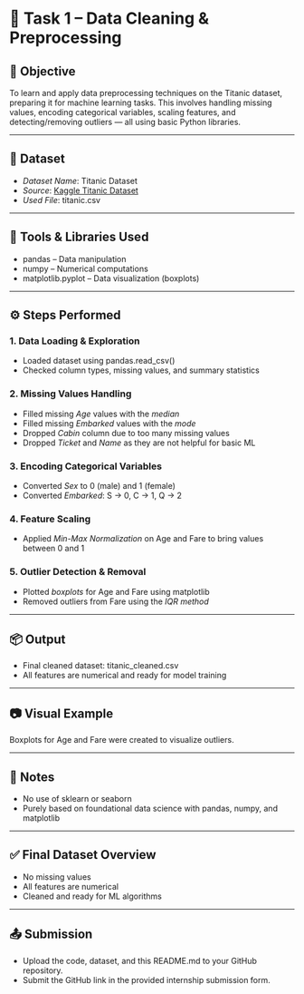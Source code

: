 # 🚢 Task 1 – Data Cleaning & Preprocessing

## 📌 Objective
To learn and apply data preprocessing techniques on the Titanic dataset, preparing it for machine learning tasks. This involves handling missing values, encoding categorical variables, scaling features, and detecting/removing outliers — all using basic Python libraries.

---

## 📁 Dataset
- *Dataset Name*: Titanic Dataset
- *Source*: [Kaggle Titanic Dataset](https://www.kaggle.com/datasets/yasserh/titanic-dataset)
- *Used File*: titanic.csv

---

## 🧰 Tools & Libraries Used
- pandas – Data manipulation
- numpy – Numerical computations
- matplotlib.pyplot – Data visualization (boxplots)

---

## ⚙ Steps Performed

### 1. Data Loading & Exploration
- Loaded dataset using pandas.read_csv()
- Checked column types, missing values, and summary statistics

### 2. Missing Values Handling
- Filled missing *Age* values with the *median*
- Filled missing *Embarked* values with the *mode*
- Dropped *Cabin* column due to too many missing values
- Dropped *Ticket* and *Name* as they are not helpful for basic ML

### 3. Encoding Categorical Variables
- Converted *Sex* to 0 (male) and 1 (female)
- Converted *Embarked*: S → 0, C → 1, Q → 2

### 4. Feature Scaling
- Applied *Min-Max Normalization* on Age and Fare to bring values between 0 and 1

### 5. Outlier Detection & Removal
- Plotted *boxplots* for Age and Fare using matplotlib
- Removed outliers from Fare using the *IQR method*

---

## 📦 Output
- Final cleaned dataset: titanic_cleaned.csv
- All features are numerical and ready for model training

---

## 📷 Visual Example
Boxplots for Age and Fare were created to visualize outliers.

---

## 📌 Notes
- No use of sklearn or seaborn
- Purely based on foundational data science with pandas, numpy, and matplotlib

---

## ✅ Final Dataset Overview
- No missing values
- All features are numerical
- Cleaned and ready for ML algorithms

---

## 📤 Submission
- Upload the code, dataset, and this README.md to your GitHub repository.
- Submit the GitHub link in the provided internship submission form.
